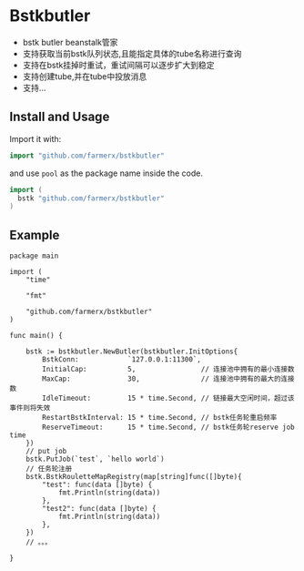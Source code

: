 # Bstkbutler

* bstk butler beanstalk管家
* 支持获取当前bstk队列状态,且能指定具体的tube名称进行查询
* 支持在bstk挂掉时重试，重试间隔可以逐步扩大到稳定
* 支持创建tube,并在tube中投放消息
* 支持...

## Install and Usage


Import it with:

```go
import "github.com/farmerx/bstkbutler"
```
and use `pool` as the package name inside the code.

```go
import (
  bstk "github.com/farmerx/bstkbutler"
)
```

## Example
```vim
package main

import (
	"time"

	"fmt"

	"github.com/farmerx/bstkbutler"
)

func main() {

	bstk := bstkbutler.NewButler(bstkbutler.InitOptions{
		BstkConn:            `127.0.0.1:11300`,
		InitialCap:          5,                // 连接池中拥有的最小连接数
		MaxCap:              30,               // 连接池中拥有的最大的连接数
		IdleTimeout:         15 * time.Second, // 链接最大空闲时间，超过该事件则将失效
		RestartBstkInterval: 15 * time.Second, // bstk任务轮重启频率
		ReserveTimeout:      15 * time.Second, // bstk任务轮reserve job time
	})
	// put job
	bstk.PutJob(`test`, `hello world`)
	// 任务轮注册
	bstk.BstkRouletteMapRegistry(map[string]func([]byte){
		"test": func(data []byte) {
			fmt.Println(string(data))
		},
		"test2": func(data []byte) {
			fmt.Println(string(data))
		},
	})
	// 。。。

}

```


